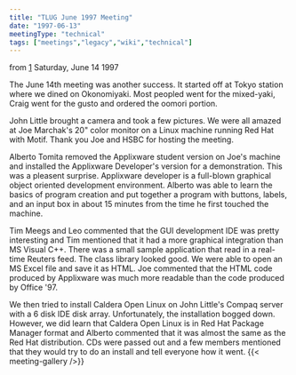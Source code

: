 ```yaml
---
title: "TLUG June 1997 Meeting"
date: "1997-06-13"
meetingType: "technical"
tags: ["meetings","legacy","wiki","technical"]
---
```


<p>from <a href="http://www.tlug.jp/meetings/9706/june-97.html">1</a>
Saturday, June 14 1997</p>
<p>The June 14th meeting was another success. It started off at Tokyo station where we dined on Okonomiyaki. Most peopled went for the mixed-yaki, Craig went for the gusto and ordered the oomori portion.</p>
<p>John Little brought a camera and took a few pictures. We were all amazed at Joe Marchak's 20" color monitor on a Linux machine running Red Hat with Motif. Thank you Joe and HSBC for hosting the meeting.</p>
<p>Alberto Tomita removed the Applixware student version on Joe's machine and installed the Applixware Developer's version for a demonstration. This was a pleasent surprise. Applixware developer is a full-blown graphical object oriented development environment. Alberto was able to learn the basics of program creation and put together a program with buttons, labels, and an input box in about 15 minutes from the time he first touched the machine.</p>
<p>Tim Meegs and Leo commented that the GUI development IDE was pretty interesting and Tim mentioned that it had a more graphical integration than MS Visual C++. There was a small sample application that read in a real-time Reuters feed. The class library looked good. We were able to open an MS Excel file and save it as HTML. Joe commented that the HTML code produced by Applixware was much more readable than the code produced by Office '97.</p>
<p>We then tried to install Caldera Open Linux on John Little's Compaq server with a 6 disk IDE disk array. Unfortunately, the installation bogged down. However, we did learn that Caldera Open Linux is in Red Hat Package Manager format and Alberto commented that it was almost the same as the Red Hat distribution. CDs were passed out and a few members mentioned that they would try to do an install and tell everyone how it went.
    {{< meeting-gallery />}}
